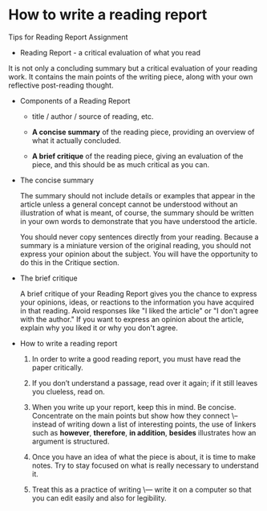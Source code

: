 # How to write a reading report

Tips for Reading Report Assignment

*	Reading Report \- a critical evaluation of what you read

  
It is not only a concluding summary but a critical evaluation of your reading work. It contains the main points of the writing piece, along with your own reflective post\-reading thought. 

*	Components of a Reading Report

	-	title / author / source of reading, etc. 

	-	**A concise summary** of the reading piece, providing an overview of what it actually concluded.

	-	**A brief critique** of the reading piece, giving an evaluation of the piece, and this should be as much critical as you can.

*	The concise summary 

	The summary should not include details or examples that appear in the article unless a general concept cannot be understood without an illustration of what is meant, of course, the summary should be written in your own words to demonstrate that you have understood the article. 
	
	You should never copy sentences directly from your reading. Because a summary is a miniature version of the original reading, you should not express your opinion about the subject. You will have the opportunity to do this in the Critique section.

*	The brief critique 

    A brief critique of your Reading Report gives you the chance to express your opinions, ideas, or reactions to the information you have acquired in that reading. Avoid responses like "I liked the article" or "I don't agree with the author." If you want to express an opinion about the article, explain why you liked it or why you don't agree. 

*	How to write a reading report

	1. In order to write a good reading report, you must have read the paper critically.
  
	2. If you don’t understand a passage, read over it again; if it still leaves you clueless, read on.
  
	3. When you write up your report, keep this in mind. Be concise. Concentrate on the main points but show how they connect \– instead of writing down a list of interesting points, the use of linkers such as **however**, **therefore**, **in addition**, **besides** illustrates how an argument is structured.

	4. Once you have an idea of what the piece is about, it is time to make notes. Try to stay focused on what is really necessary to understand it. 

	5. Treat this as a practice of writing \— write it on a computer so that you can edit easily and also for legibility. 



